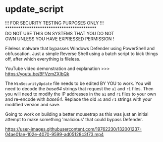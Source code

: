# update_script

!!! FOR SECURITY TESTING PURPOSES ONLY !!! <br>
\******************************************<br>
DO NOT USE THIS ON SYSTEMS THAT YOU DO NOT <br>
OWN UNLESS YOU HAVE EXPRESSED PERMISSION !

Fileless malware that bypasses Windows Defender using PowerShell and obfuscation.
Just a simple Reverse Shell using a batch script to kick things off, after which everything is fileless.

YouTube video demonstration and explanation >>> https://youtu.be/BFVzmZXIbQk

The `WinSecurityUpdate` file needs to be edited BY YOU to work.
You will need to decode the *base64* strings that request the `a1` and `r1` files.
Then you will need to modify the IP addresses in the `a1` and `r1` files to your own and re-encode with *base64*.
Replace the old `a1` and `r1` strings with your modified version and save.
 

Going to work on building a better mousetrap as this was just an initial attempt to make something 'malicious' that could bypass Defender. 



https://user-images.githubusercontent.com/19762230/132001237-04ae01ae-102e-4070-9599-ad05128c3f73.mp4


